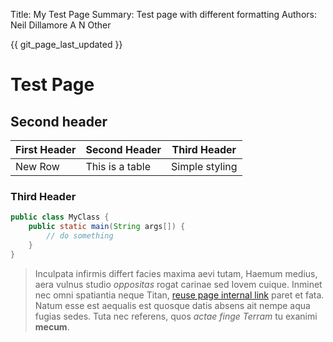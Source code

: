 Title:          My Test Page
Summary:        Test page with different formatting
Authors:        Neil Dillamore
                A N Other

{{ git_page_last_updated }}
# Test Page

## Second header

| First Header | Second Header | Third Header |
| ------------ | ------------- | ------------ |
| New Row | This is a table | Simple styling |

### Third Header

``` java
public class MyClass {
    public static main(String args[]) {
        // do something
    }
}
```

> Inculpata infirmis differt facies maxima aevi tutam, Haemum medius, aera
> vulnus studio *oppositas* rogat carinae sed Iovem cuique. Inminet nec omni
> spatiantia neque Titan, [reuse page internal link](wow/reuse.md) paret et fata.
> Natum esse est aequalis est quosque datis absens ait nempe aqua fugias sedes.
> Tuta nec referens, quos *actae finge Terram* tu exanimi **mecum**.



